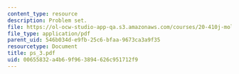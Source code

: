 ```yaml
---
content_type: resource
description: Problem set.
file: https://ol-ocw-studio-app-qa.s3.amazonaws.com/courses/20-410j-molecular-cellular-and-tissue-biomechanics-be-410j-spring-2003/00655832a4b69f963894626c951712f9_ps_3.pdf
file_type: application/pdf
parent_uid: 546b034d-e9fb-25c6-bfaa-9673ca3a9f35
resourcetype: Document
title: ps_3.pdf
uid: 00655832-a4b6-9f96-3894-626c951712f9
---
```

